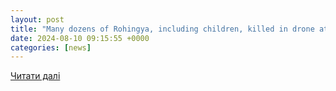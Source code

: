 ```yaml
---
layout: post
title: "Many dozens of Rohingya, including children, killed in drone attack while fleeing Myanmar, witnesses say"
date: 2024-08-10 09:15:55 +0000
categories: [news]
---
```


[Читати далі](https://www.deccanherald.com/world/many-dozens-of-rohingya-including-children-killed-in-drone-attack-while-fleeing-myanmar-witnesses-say-3145476)
